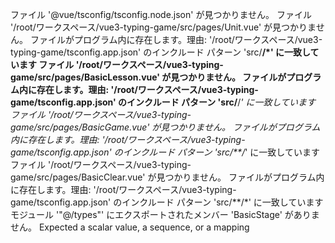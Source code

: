 ファイル '@vue/tsconfig/tsconfig.node.json' が見つかりません。
ファイル '/root/ワークスペース/vue3-typing-game/src/pages/Unit.vue' が見つかりません。
  ファイルがプログラム内に存在します。理由:
    '/root/ワークスペース/vue3-typing-game/tsconfig.app.json' のインクルード パターン 'src/**/*' に一致しています
ファイル '/root/ワークスペース/vue3-typing-game/src/pages/BasicLesson.vue' が見つかりません。
  ファイルがプログラム内に存在します。理由:
    '/root/ワークスペース/vue3-typing-game/tsconfig.app.json' のインクルード パターン 'src/**/*' に一致しています
ファイル '/root/ワークスペース/vue3-typing-game/src/pages/BasicGame.vue' が見つかりません。
  ファイルがプログラム内に存在します。理由:
    '/root/ワークスペース/vue3-typing-game/tsconfig.app.json' のインクルード パターン 'src/**/*' に一致しています
ファイル '/root/ワークスペース/vue3-typing-game/src/pages/BasicClear.vue' が見つかりません。
  ファイルがプログラム内に存在します。理由:
    '/root/ワークスペース/vue3-typing-game/tsconfig.app.json' のインクルード パターン 'src/**/*' に一致しています
モジュール '"@/types"' にエクスポートされたメンバー 'BasicStage' がありません。
Expected a scalar value, a sequence, or a mapping